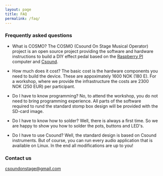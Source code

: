 ```yaml
---
layout: page
title: FAQ
permalink: /faq/
---
```


### Frequently asked questions

* What is COSMO?
The COSMO (Csound On Stage Musical Operator) project is an open source project providing the software and hardware instructions to build a DIY effect pedal based on the [Raspberry PI](https://www.raspberrypi.org) computer and [Csound](https://csound.com/).

* How much does it cost?
The basic cost is the hardware components you need to build the device. These are appoximately 1600 NOK (180 E). For a workshop, where we provide the infrastructure the costs are 2300 NOK (250 EUR) per participant. 

* Do I have to know programming?
No, to attend the workshop, you do not need to bring programming experience. All parts of the software required to rund the standard stomp box design will be provided with the SD-card image.

* Do I have to know how to solder?
Well, there is always a first time. So we are happy to show you how to solder the pots, buttons and LED's.

* Do I have to use Csound?
Well, the standard design is based on Csound instruments. But of course, you can run every audio application that is available on Linux. In the end all modifications are up to you!

### Contact us 

[csoundonstage@gmail.com](mailto:csoundonstage@gmail.com)
